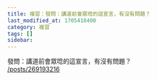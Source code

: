 ```yaml
---
title: 複習：發問：講道前會眾唸的這宣言，有沒有問題？
last_modified_at: 1705418400
category: 複習
tags: []
sidebar: 
---
```


 <p>發問：講道前會眾唸的這宣言，有沒有問題？<br>
<a href="/posts/269193216" target="_blank">/posts/269193216</a></p>

<p>&nbsp;</p>
